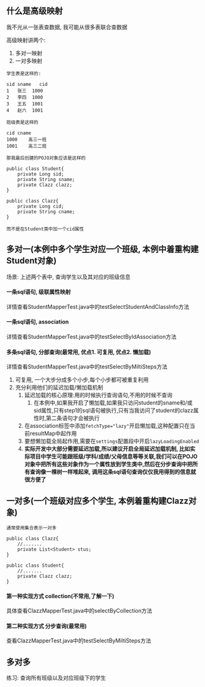 ## 什么是高级映射

我不光从一张表查数据, 我可能从很多表联合查数据

高级映射讲两个:
1. 多对一映射
2. 一对多映射

```
学生表是这样的:

sid	sname	cid	
1	张三	1000	
2	李四	1000	
3	王五	1001	
4	赵六	1001	

班级表是这样的

cid	cname	
1000	高三一班	
1001	高三二班	

那我最后创建的POJO对象应该是这样的

public class Student{
    private Long sid;
    private String sname;
    private Clazz clazz;
}

public class Clazz{
    private Long cid;
    private String cname;
}

而不是在Student类中加一个cid属性

```

## 多对一(本例中多个学生对应一个班级, 本例中着重构建Student对象)
场景:
上述两个表中, 查询学生以及其对应的班级信息

#### 一条sql语句, 级联属性映射

详情查看StudentMapperTest.java中的testSelectStudentAndClassInfo方法

#### 一条sql语句, association

详情查看StudentMapperTest.java中的testSelectByIdAssociation方法

#### 多条sql语句, 分部查询(最常用, 优点1. 可复用, 优点2. 懒加载)

详情查看StudentMapperTest.java中的testSelectByMiltiSteps方法

1. 可复用, 一个大步分成多个小步,每个小步都可被重复利用
2. 充分利用他们的延迟加载/懒加载机制
   1. 延迟加载的核心原理:用的时候执行查询语句,不用的时候不查询
      1. 在本例中,如果我开启了懒加载,如果我只访问student的sname和/或sid属性,只有step1的sql语句被执行,只有当我访问了student的clazz属性时,第二条语句才会被执行
   2. 在association标签中添加`fetchType="lazy"`开启懒加载,这种配置只在当前resultMap中起作用
   3. 要想懒加载全局起作用,需要在`settings`配置段中开启`lazyLoadingEnabled`
   4. **实际开发中大部分需要延迟加载,所以建议开启全局延迟加载机制, 比如实际项目中学生可能跟班级/学科/成绩/父母信息等等关联,我们可以在POJO对象中把所有这些对象作为一个属性放到学生类中,然后在分步查询中把所有查询像一棵树一样堆起来, 调用这条sql语句查询仅仅我用得到的信息就很方便了**


## 一对多(一个班级对应多个学生, 本例着重构建Clazz对象)

```
通常使用集合表示一对多

public class Clazz{
    //.......
    private List<Student> stus;
}

public class Student{
    //.......
    private Clazz clazz;
}
```

#### 第一种实现方式 collection(不常用,了解一下)

具体查看ClazzMapperTest.java中的selectByCollection方法

#### 第二种实现方式 分步查询(最常用)

查看ClazzMapperTest.java中的testSelectByMiltiSteps方法

## 多对多

练习: 查询所有班级以及对应班级下的学生






